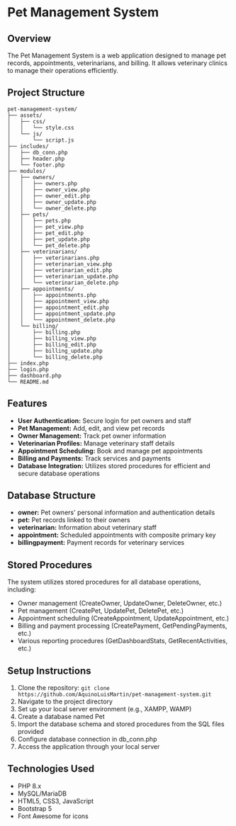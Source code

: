 # Pet Management System

## Overview
The Pet Management System is a web application designed to manage pet records, appointments, veterinarians, and billing. It allows veterinary clinics to manage their operations efficiently.

## Project Structure
```
pet-management-system/
├── assets/
│   ├── css/
│   │   └── style.css
│   └── js/
│       └── script.js
├── includes/
│   ├── db_conn.php
│   ├── header.php
│   └── footer.php
├── modules/
│   ├── owners/
│   │   ├── owners.php
│   │   ├── owner_view.php
│   │   ├── owner_edit.php
│   │   ├── owner_update.php
│   │   └── owner_delete.php
│   ├── pets/
│   │   ├── pets.php
│   │   ├── pet_view.php
│   │   ├── pet_edit.php
│   │   ├── pet_update.php
│   │   └── pet_delete.php
│   ├── veterinarians/
│   │   ├── veterinarians.php
│   │   ├── veterinarian_view.php
│   │   ├── veterinarian_edit.php
│   │   ├── veterinarian_update.php
│   │   └── veterinarian_delete.php
│   ├── appointments/
│   │   ├── appointments.php
│   │   ├── appointment_view.php
│   │   ├── appointment_edit.php
│   │   ├── appointment_update.php
│   │   └── appointment_delete.php
│   └── billing/
│       ├── billing.php
│       ├── billing_view.php
│       ├── billing_edit.php
│       ├── billing_update.php
│       └── billing_delete.php
├── index.php
├── login.php
├── dashboard.php
└── README.md
```

## Features
- **User Authentication:** Secure login for pet owners and staff
- **Pet Management:** Add, edit, and view pet records
- **Owner Management:** Track pet owner information
- **Veterinarian Profiles:** Manage veterinary staff details
- **Appointment Scheduling:** Book and manage pet appointments
- **Billing and Payments:** Track services and payments
- **Database Integration:** Utilizes stored procedures for efficient and secure database operations

## Database Structure
- **owner:** Pet owners' personal information and authentication details
- **pet:** Pet records linked to their owners
- **veterinarian:** Information about veterinary staff
- **appointment:** Scheduled appointments with composite primary key
- **billingpayment:** Payment records for veterinary services

## Stored Procedures
The system utilizes stored procedures for all database operations, including:

- Owner management (CreateOwner, UpdateOwner, DeleteOwner, etc.)
- Pet management (CreatePet, UpdatePet, DeletePet, etc.)
- Appointment scheduling (CreateAppointment, UpdateAppointment, etc.)
- Billing and payment processing (CreatePayment, GetPendingPayments, etc.)
- Various reporting procedures (GetDashboardStats, GetRecentActivities, etc.)

## Setup Instructions
1. Clone the repository: `git clone https://github.com/AquinoLuisMartin/pet-management-system.git`
2. Navigate to the project directory
3. Set up your local server environment (e.g., XAMPP, WAMP)
4. Create a database named Pet
5. Import the database schema and stored procedures from the SQL files provided
6. Configure database connection in db_conn.php
7. Access the application through your local server

## Technologies Used
- PHP 8.x
- MySQL/MariaDB
- HTML5, CSS3, JavaScript
- Bootstrap 5
- Font Awesome for icons


